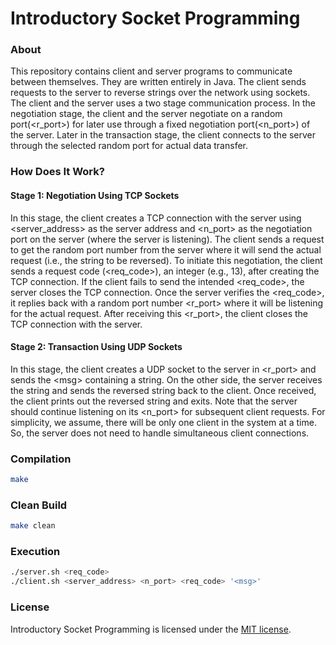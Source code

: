# Introductory Socket Programming
### About
This repository contains client and server programs to communicate between themselves. They are written entirely in Java. The client sends requests to the server to reverse strings over the network using sockets. The client and the server uses a two stage communication process. In the negotiation stage, the client and the server negotiate on a random port(\<r_port\>) for later use through a fixed negotiation port(\<n_port\>) of the server. Later in the transaction stage, the client connects to the server through the selected random port for actual data transfer.


### How Does It Work?
#### Stage 1: Negotiation Using TCP Sockets
In this stage, the client creates a TCP connection with the server using \<server_address\> as the server address and \<n_port\> as the negotiation port on the server (where the server is listening). The client sends a request to get the random port number from the server where it will send the actual request (i.e., the string to be reversed). To initiate this negotiation, the client sends a request code (\<req_code\>), an integer (e.g., 13), after creating the TCP connection. If the client fails to send the intended \<req_code\>, the server closes the TCP connection. Once the server verifies the \<req_code\>, it replies back with a random port number \<r_port\> where it will be listening for the actual request. After receiving this \<r_port\>, the client closes the TCP connection with the server.
#### Stage 2: Transaction Using UDP Sockets
In this stage, the client creates a UDP socket to the server in \<r_port\> and sends the \<msg\> containing a string. On the other side, the server receives the string and sends the reversed string back to the client. Once received, the client prints out the reversed string and exits. Note that the server should continue listening on its \<n_port\> for subsequent client requests. For simplicity, we assume, there will be only one client in the system at a time. So, the server does not need to handle simultaneous client connections.


### Compilation
```Bash
make
```

### Clean Build
```Bash
make clean
```

### Execution
```Bash
./server.sh <req_code>
./client.sh <server_address> <n_port> <req_code> '<msg>'
```

### License
Introductory Socket Programming is licensed under the [MIT license](https://github.com/elailai94/Introductory-Socket-Programming/blob/master/LICENSE.md).
